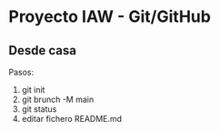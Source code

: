# Proyecto IAW - Git/GitHub
## Desde casa
Pasos: 
1. git init
2. git brunch -M main
3. git status
4. editar fichero README.md
